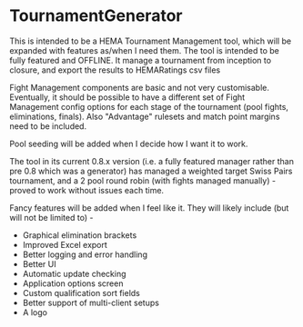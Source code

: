 # TournamentGenerator

This is intended to be a HEMA Tournament Management tool, which will be expanded with features as/when I need them. The tool is intended to be fully featured and OFFLINE. It manage a tournament from inception to closure, and export the results to HEMARatings csv files

Fight Management components are basic and not very customisable. Eventually, it should be possible to have a different set of Fight Management config options for each stage of the tournament (pool fights, eliminations, finals). Also "Advantage" rulesets and match point margins need to be included.

Pool seeding will be added when I decide how I want it to work.

The tool in its current 0.8.x version (i.e. a fully featured manager rather than pre 0.8 which was a generator) has managed a weighted target Swiss Pairs tournament, and a 2 pool round robin (with fights managed manually) - proved to work without issues each time.

Fancy features will be added when I feel like it. They will likely include (but will not be limited to) -

  - Graphical elimination brackets
  - Improved Excel export
  - Better logging and error handling
  - Better UI
  - Automatic update checking
  - Application options screen
  - Custom qualification sort fields
  - Better support of multi-client setups 
  - A logo
